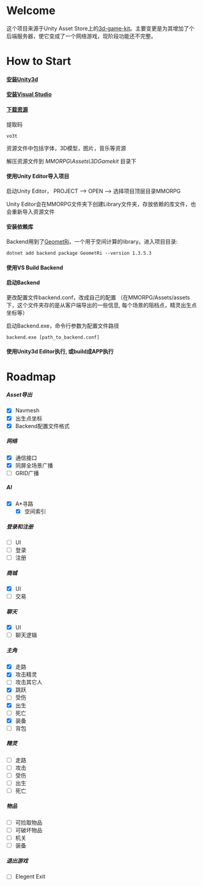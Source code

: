 # Welcome

这个项目来源于Unity Asset Store上的[3d-game-kit](https://assetstore.unity.com/packages/essentials/tutorial-projects/3d-game-kit-115747)。主要变更是为其增加了个后端服务器，使它变成了一个网络游戏，现阶段功能还不完整。

# How to Start

#### [安装Unity3d](https://store.unity.com/cn)

#### [安装Visual Studio](https://visualstudio.microsoft.com/)

#### [下载资源](https://pan.baidu.com/s/1_zfj01ArOnEsB0a8nQh8Ug)  

提取码
```
vo3t
```

资源文件中包括字体，3D模型，图片，音乐等资源

解压资源文件到 *MMORPG\Assets\3DGamekit* 目录下


#### 使用Unity Editor导入项目

启动Unity Editor， PROJECT --> OPEN --> 选择项目顶层目录MMORPG  

Unity Editor会在MMORPG文件夹下创建Library文件夹，存放依赖的库文件，也会重新导入资源文件

#### 安装依赖库

Backend用到了[GeometRi](https://github.com/RiSearcher/GeometRi.CSharp)，一个用于空间计算的library。进入项目目录:

```
dotnet add backend package GeometRi --version 1.3.5.3
```

#### 使用VS Build Backend

#### 启动Backend

更改配置文件backend.conf，<assetPath>改成自己的配置
（在MMORPG/Assets/assets下，这个文件夹存的是从客户端导出的一些信息, 每个场景的阻档点，精灵出生点坐标等）

启动Backend.exe，命令行参数为配置文件路径

```
backend.exe [path_to_backend.conf]
```


#### 使用Unity3d Editor执行, 或build成APP执行


# __Roadmap__

##### __Asset导出__
  - [x] Navmesh
  - [x] 出生点坐标
  - [x] Backend配置文件格式

##### __网络__
  - [x] 通信接口
  - [x] 同屏全场景广播
  - [ ] GRID广播

##### __AI__
  - [x] A\*寻路
    - [x] 空间索引

##### __登录和注册__
  - [ ] UI
  - [ ] 登录
  - [ ] 注册

##### __商城__
  - [x] UI
  - [ ] 交易

##### __聊天__
  - [x] UI
  - [ ] 聊天逻辑

##### __主角__
  - [x] 走路
  - [x] 攻击精灵
  - [ ] 攻击其它人
  - [x] 跳跃
  - [ ] 受伤
  - [x] 出生
  - [ ] 死亡
  - [x] 装备
  - [ ] 背包
  
##### __精灵__
  - [ ] 走路
  - [ ] 攻击
  - [ ] 受伤
  - [ ] 出生
  - [ ] 死亡

##### __物品__
  - [ ] 可捡取物品
  - [ ] 可破坏物品
  - [ ] 机关
  - [ ] 装备

##### __退出游戏__
  - [ ] Elegent Exit
